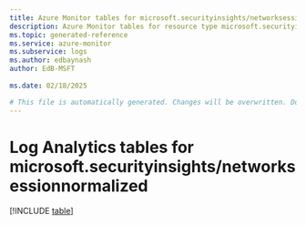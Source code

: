 ```yaml
---
title: Azure Monitor tables for microsoft.securityinsights/networksessionnormalized
description: Azure Monitor tables for resource type microsoft.securityinsights/networksessionnormalized
ms.topic: generated-reference
ms.service: azure-monitor
ms.subservice: logs
ms.author: edbaynash
author: EdB-MSFT
   
ms.date: 02/18/2025

# This file is automatically generated. Changes will be overwritten. Do not change this file directly.
---
```


# Log Analytics tables for microsoft.securityinsights/networksessionnormalized  

[!INCLUDE [table](~/reusable-content/ce-skilling/azure/includes/azure-monitor/reference/tables/microsoft-securityinsights_networksessionnormalized-include.md)]

